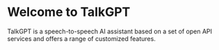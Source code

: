 # Welcome to TalkGPT
TalkGPT is a speech-to-speech AI assistant based on a set of open API services and offers a range of customized features.
